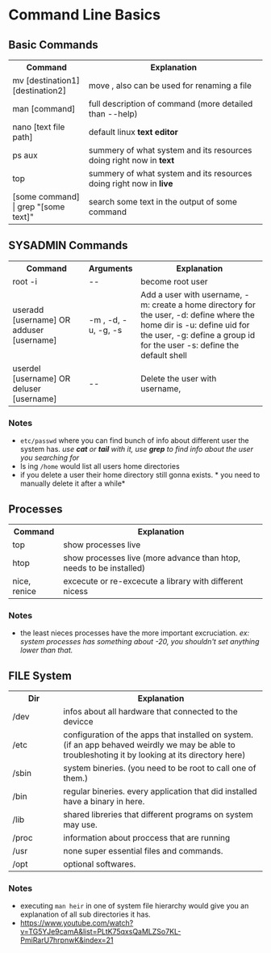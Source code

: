 # Command Line Basics

## Basic Commands

<table>
<tr>
<th style = "width: 30%">Command</th>
<th>Explanation</th>
</tr>

<tr>
<td>mv [destination1] [destination2]</td>
<td>move , also can be used for renaming a file</td>
</tr>

<tr>
<td>man [command]</td>
<td>full description of command (more detailed than --help)</td>
</tr>

<tr>
<td>nano [text file path]</td>
<td>default linux <b>text editor</b></td>
</tr>

<tr>
<td>ps aux</td>
<td>summery of what system and its resources doing right now in <b>text</b></td>
</tr>

<tr>
<td>top</td>
<td>summery of what system and its resources doing right now in <b>live</b></td>
</tr>

<tr>
<td> [some command] | grep "[some text]"</td>
<td>search some text in the output of some command</td>
</tr>


</table>

## SYSADMIN Commands
<table>
<tr>
<th style = "width: 30%">Command</th>
<th style = "width: 20%">Arguments</th>
<th>Explanation</th>
</tr>

<tr>
<td>root -i</td>
<td> -- </td>
<td>become root user</td>
</tr>


<tr>
<td>useradd [username] OR adduser [username]</td>
<td> -m , -d, -u, -g, -s  </td>
<td>Add a user with username,
-m: create a home directory for the user, -d: define where the home dir is -u: define uid for the user, -g: define a group id for the user -s: define the default shell</td>
</tr>

<tr>
<td>userdel [username] OR deluser [username]</td>
<td> -- </td>
<td>Delete the user with username,
</td>
</tr>

</table>

### Notes
* `etc/passwd` where you can find bunch of info about different user the system has. *use **cat** or **tail** with it, use **grep** to find info about the user you searching for*
* ls ing `/home` would list all users home directories
* if you delete a user their home directory still gonna exists. * you need to manually delete it after a while*


## Processes

<table>
<tr>
<th style = "width: 20%">Command</th>
<th>Explanation</th>
</tr>

<tr>
<td>top</td>
<td>show processes live</td>
</tr>

<tr>
<td>htop</td>
<td>show processes live (more advance than htop, needs to be installed)</td>
</tr>


<tr>
<td>nice, renice</td>
<td>excecute or re-excecute a library with different nicess</td>
</tr>

</table>

### Notes
* the least nieces processes have the more important excruciation. *ex: system processes has something about -20, you shouldn't set anything lower than that.*


## FILE System
<table>
<tr>
<th style = "width: 20%">Dir</th>
<th>Explanation</th>
</tr>

<tr>
<td>/dev</td>
<td>infos about all hardware that connected to the devicce </td>
</tr>

<tr>
<td>/etc</td>
<td>configuration of the apps that installed on system. (if an app behaved weirdly we may be able to troubleshoting it by looking at its directory here) </td>
</tr>


<tr>
<td>/sbin</td>
<td>system bineries. (you need to be root to call one of them.)</td>
</tr>

<tr>
<td>/bin</td>
<td>regular bineries. every application that did installed have a binary in here.</td>
</tr>


<tr>
<td>/lib</td>
<td>shared libreries that different programs on system may use.</td>
</tr>

<tr>
<td>/proc</td>
<td>information about proccess that are running</td>
</tr>

<tr>
<td>/usr</td>
<td>none super essential files and commands.</td>
</tr>

<tr>
<td>/opt</td>
<td>optional softwares.</td>
</tr>

</table>

### Notes
* executing `man heir` in one of system file hierarchy would give you an explanation of all sub directories it has.
* https://www.youtube.com/watch?v=TG5YJe9camA&list=PLtK75qxsQaMLZSo7KL-PmiRarU7hrpnwK&index=21